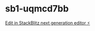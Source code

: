 # sb1-uqmcd7bb

[Edit in StackBlitz next generation editor ⚡️](https://stackblitz.com/~/github.com/Dev7083/sb1-uqmcd7bb)